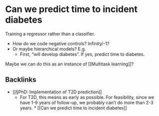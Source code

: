 # Can we predict time to incident diabetes
Training a regressor rather than a classifier.

* How do we code negative controls? Infinity/-1?
* Or maybe hierarchical models? E.g. 
	* First, “will develop diabetes”. If yes, predict time to diabetes.

Maybe we can do this as an instance of [[Multitask learning]]?

## Backlinks
* [[§PhD: Implementation of T2D prediction]]
	* For T2D, this means as early as possible. For feasibility, since we have 1-9 years of follow-up, we probably can’t do more than 2-3 years.
	\* [[Can we predict time to incident diabetes]]

<!-- #p1 #service #Collaborators/Lasse -->

<!-- {BearID:3916713E-615F-4A4C-9A21-0375C2804F96-36068-000000BF76EE3D9D} -->
